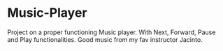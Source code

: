 # Music-Player
Project on a proper functioning Music player.
With Next, Forward, Pause and Play functionalities.
Good music from my fav instructor Jacinto.
